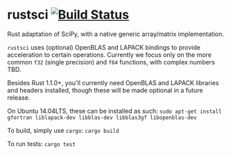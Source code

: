 # rustsci  [![Build Status](https://travis-ci.org/Imxset21/rustsci.svg?branch=master)](https://travis-ci.org/Imxset21/rustsci)

Rust adaptation of SciPy, with a native generic array/matrix implementation.

`rustsci` uses (optional) OpenBLAS and LAPACK bindings to provide acceleration to certain operations.
Currently we focus only on the more common `f32` (single precision) and `f64` functions, with complex numbers TBD.

Besides Rust 1.1.0+, you'll currently need OpenBLAS and LAPACK libraries and headers installed, though these will be made optional in a future release.

On Ubuntu 14.04LTS, these can be installed as such:
`sudo apt-get install gfortran liblapack-dev libblas-dev libblas3gf libopenblas-dev`

To build, simply use `cargo`:
`cargo build`

To run tests:
`cargo test`
